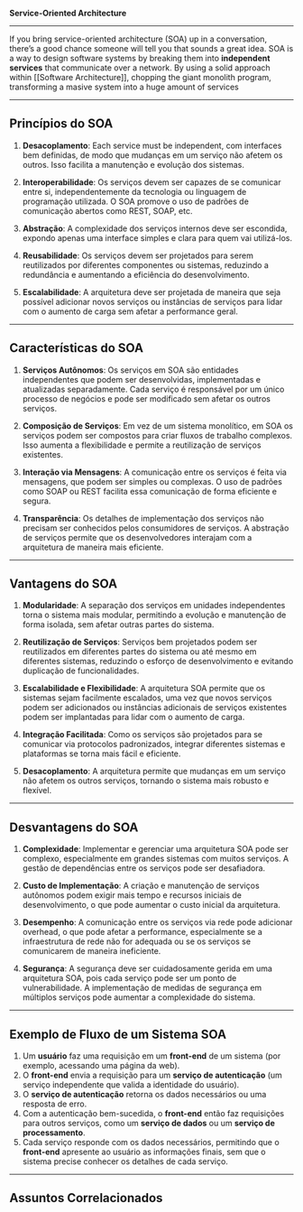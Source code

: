 **Service-Oriented Architecture**

---

If you bring service-oriented architecture (SOA) up in a conversation, there’s a good chance someone will tell you that sounds a great idea. SOA is a way to design software systems by breaking them into **independent services** that communicate over a network. By using a solid approach within [[Software Architecture]], chopping the giant monolith program, transforming a masive system into a huge amount of services

---

## Princípios do SOA

1. **Desacoplamento**: Each service must be independent, com interfaces bem definidas, de modo que mudanças em um serviço não afetem os outros. Isso facilita a manutenção e evolução dos sistemas.
   
2. **Interoperabilidade**: Os serviços devem ser capazes de se comunicar entre si, independentemente da tecnologia ou linguagem de programação utilizada. O SOA promove o uso de padrões de comunicação abertos como REST, SOAP, etc.

3. **Abstração**: A complexidade dos serviços internos deve ser escondida, expondo apenas uma interface simples e clara para quem vai utilizá-los.

4. **Reusabilidade**: Os serviços devem ser projetados para serem reutilizados por diferentes componentes ou sistemas, reduzindo a redundância e aumentando a eficiência do desenvolvimento.

5. **Escalabilidade**: A arquitetura deve ser projetada de maneira que seja possível adicionar novos serviços ou instâncias de serviços para lidar com o aumento de carga sem afetar a performance geral.

---

## Características do SOA

1. **Serviços Autônomos**: Os serviços em SOA são entidades independentes que podem ser desenvolvidas, implementadas e atualizadas separadamente. Cada serviço é responsável por um único processo de negócios e pode ser modificado sem afetar os outros serviços.

2. **Composição de Serviços**: Em vez de um sistema monolítico, em SOA os serviços podem ser compostos para criar fluxos de trabalho complexos. Isso aumenta a flexibilidade e permite a reutilização de serviços existentes.

3. **Interação via Mensagens**: A comunicação entre os serviços é feita via mensagens, que podem ser simples ou complexas. O uso de padrões como SOAP ou REST facilita essa comunicação de forma eficiente e segura.

4. **Transparência**: Os detalhes de implementação dos serviços não precisam ser conhecidos pelos consumidores de serviços. A abstração de serviços permite que os desenvolvedores interajam com a arquitetura de maneira mais eficiente.

---

## Vantagens do SOA

1. **Modularidade**: A separação dos serviços em unidades independentes torna o sistema mais modular, permitindo a evolução e manutenção de forma isolada, sem afetar outras partes do sistema.

2. **Reutilização de Serviços**: Serviços bem projetados podem ser reutilizados em diferentes partes do sistema ou até mesmo em diferentes sistemas, reduzindo o esforço de desenvolvimento e evitando duplicação de funcionalidades.

3. **Escalabilidade e Flexibilidade**: A arquitetura SOA permite que os sistemas sejam facilmente escalados, uma vez que novos serviços podem ser adicionados ou instâncias adicionais de serviços existentes podem ser implantadas para lidar com o aumento de carga.

4. **Integração Facilitada**: Como os serviços são projetados para se comunicar via protocolos padronizados, integrar diferentes sistemas e plataformas se torna mais fácil e eficiente.

5. **Desacoplamento**: A arquitetura permite que mudanças em um serviço não afetem os outros serviços, tornando o sistema mais robusto e flexível.

---

## Desvantagens do SOA

1. **Complexidade**: Implementar e gerenciar uma arquitetura SOA pode ser complexo, especialmente em grandes sistemas com muitos serviços. A gestão de dependências entre os serviços pode ser desafiadora.

2. **Custo de Implementação**: A criação e manutenção de serviços autônomos podem exigir mais tempo e recursos iniciais de desenvolvimento, o que pode aumentar o custo inicial da arquitetura.

3. **Desempenho**: A comunicação entre os serviços via rede pode adicionar overhead, o que pode afetar a performance, especialmente se a infraestrutura de rede não for adequada ou se os serviços se comunicarem de maneira ineficiente.

4. **Segurança**: A segurança deve ser cuidadosamente gerida em uma arquitetura SOA, pois cada serviço pode ser um ponto de vulnerabilidade. A implementação de medidas de segurança em múltiplos serviços pode aumentar a complexidade do sistema.

---

## Exemplo de Fluxo de um Sistema SOA

1. Um **usuário** faz uma requisição em um **front-end** de um sistema (por exemplo, acessando uma página da web).
2. O **front-end** envia a requisição para um **serviço de autenticação** (um serviço independente que valida a identidade do usuário).
3. O **serviço de autenticação** retorna os dados necessários ou uma resposta de erro.
4. Com a autenticação bem-sucedida, o **front-end** então faz requisições para outros serviços, como um **serviço de dados** ou um **serviço de processamento**.
5. Cada serviço responde com os dados necessários, permitindo que o **front-end** apresente ao usuário as informações finais, sem que o sistema precise conhecer os detalhes de cada serviço.

---

## **Assuntos Correlacionados** 
